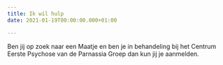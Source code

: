 ```yaml
---
title: Ik wil hulp
date: 2021-01-19T00:00:00.000+01:00

---
```

Ben jij op zoek naar een Maatje en ben je in behandeling bij het Centrum Eerste Psychose van de Parnassia Groep dan kun jij je aanmelden. 